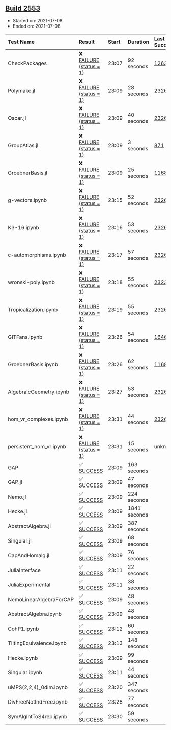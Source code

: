 ## [Build 2553](https://oscarci.mathematik.uni-kl.de/job/oscar-stable/2553/)

* Started on: 2021-07-08
* Ended on: 2021-07-08

| Test Name    | Result | Start | Duration | Last Success | First Failure |
|:-------------|:-------|:------|:---------|:-------------|:--------------|
| CheckPackages | ❌ [FAILURE (status = 1)](https://oscarci.mathematik.uni-kl.de/job/oscar-stable/2553/artifact/logs/build-2553/CheckPackages.log) | 23:07 | 92 seconds | [1263](https://oscarci.mathematik.uni-kl.de/job/oscar-stable/1263/) | [1264](https://oscarci.mathematik.uni-kl.de/job/oscar-stable/1264/) |
| Polymake.jl | ❌ [FAILURE (status = 1)](https://oscarci.mathematik.uni-kl.de/job/oscar-stable/2553/artifact/logs/build-2553/Polymake.jl.log) | 23:09 | 28 seconds | [2326](https://oscarci.mathematik.uni-kl.de/job/oscar-stable/2326/) | [2327](https://oscarci.mathematik.uni-kl.de/job/oscar-stable/2327/) |
| Oscar.jl | ❌ [FAILURE (status = 1)](https://oscarci.mathematik.uni-kl.de/job/oscar-stable/2553/artifact/logs/build-2553/Oscar.jl.log) | 23:09 | 40 seconds | [2326](https://oscarci.mathematik.uni-kl.de/job/oscar-stable/2326/) | [2327](https://oscarci.mathematik.uni-kl.de/job/oscar-stable/2327/) |
| GroupAtlas.jl | ❌ [FAILURE (status = 1)](https://oscarci.mathematik.uni-kl.de/job/oscar-stable/2553/artifact/logs/build-2553/GroupAtlas.jl.log) | 23:09 | 3 seconds | [871](https://oscarci.mathematik.uni-kl.de/job/oscar-stable/871/) | [872](https://oscarci.mathematik.uni-kl.de/job/oscar-stable/872/) |
| GroebnerBasis.jl | ❌ [FAILURE (status = 1)](https://oscarci.mathematik.uni-kl.de/job/oscar-stable/2553/artifact/logs/build-2553/GroebnerBasis.jl.log) | 23:09 | 25 seconds | [1168](https://oscarci.mathematik.uni-kl.de/job/oscar-stable/1168/) | [1169](https://oscarci.mathematik.uni-kl.de/job/oscar-stable/1169/) |
| g-vectors.ipynb | ❌ [FAILURE (status = 1)](https://oscarci.mathematik.uni-kl.de/job/oscar-stable/2553/artifact/logs/build-2553/g-vectors.ipynb.log) | 23:15 | 52 seconds | [2326](https://oscarci.mathematik.uni-kl.de/job/oscar-stable/2326/) | [2327](https://oscarci.mathematik.uni-kl.de/job/oscar-stable/2327/) |
| K3-16.ipynb | ❌ [FAILURE (status = 1)](https://oscarci.mathematik.uni-kl.de/job/oscar-stable/2553/artifact/logs/build-2553/K3-16.ipynb.log) | 23:16 | 53 seconds | [2326](https://oscarci.mathematik.uni-kl.de/job/oscar-stable/2326/) | [2327](https://oscarci.mathematik.uni-kl.de/job/oscar-stable/2327/) |
| c-automorphisms.ipynb | ❌ [FAILURE (status = 1)](https://oscarci.mathematik.uni-kl.de/job/oscar-stable/2553/artifact/logs/build-2553/c-automorphisms.ipynb.log) | 23:17 | 57 seconds | [2326](https://oscarci.mathematik.uni-kl.de/job/oscar-stable/2326/) | [2327](https://oscarci.mathematik.uni-kl.de/job/oscar-stable/2327/) |
| wronski-poly.ipynb | ❌ [FAILURE (status = 1)](https://oscarci.mathematik.uni-kl.de/job/oscar-stable/2553/artifact/logs/build-2553/wronski-poly.ipynb.log) | 23:18 | 55 seconds | [2323](https://oscarci.mathematik.uni-kl.de/job/oscar-stable/2323/) | [2324](https://oscarci.mathematik.uni-kl.de/job/oscar-stable/2324/) |
| Tropicalization.ipynb | ❌ [FAILURE (status = 1)](https://oscarci.mathematik.uni-kl.de/job/oscar-stable/2553/artifact/logs/build-2553/Tropicalization.ipynb.log) | 23:19 | 55 seconds | [2326](https://oscarci.mathematik.uni-kl.de/job/oscar-stable/2326/) | [2327](https://oscarci.mathematik.uni-kl.de/job/oscar-stable/2327/) |
| GITFans.ipynb | ❌ [FAILURE (status = 1)](https://oscarci.mathematik.uni-kl.de/job/oscar-stable/2553/artifact/logs/build-2553/GITFans.ipynb.log) | 23:26 | 54 seconds | [1646](https://oscarci.mathematik.uni-kl.de/job/oscar-stable/1646/) | [1647](https://oscarci.mathematik.uni-kl.de/job/oscar-stable/1647/) |
| GroebnerBasis.ipynb | ❌ [FAILURE (status = 1)](https://oscarci.mathematik.uni-kl.de/job/oscar-stable/2553/artifact/logs/build-2553/GroebnerBasis.ipynb.log) | 23:26 | 62 seconds | [1168](https://oscarci.mathematik.uni-kl.de/job/oscar-stable/1168/) | [1169](https://oscarci.mathematik.uni-kl.de/job/oscar-stable/1169/) |
| AlgebraicGeometry.ipynb | ❌ [FAILURE (status = 1)](https://oscarci.mathematik.uni-kl.de/job/oscar-stable/2553/artifact/logs/build-2553/AlgebraicGeometry.ipynb.log) | 23:27 | 53 seconds | [2326](https://oscarci.mathematik.uni-kl.de/job/oscar-stable/2326/) | [2327](https://oscarci.mathematik.uni-kl.de/job/oscar-stable/2327/) |
| hom_vr_complexes.ipynb | ❌ [FAILURE (status = 1)](https://oscarci.mathematik.uni-kl.de/job/oscar-stable/2553/artifact/logs/build-2553/hom_vr_complexes.ipynb.log) | 23:31 | 44 seconds | [2326](https://oscarci.mathematik.uni-kl.de/job/oscar-stable/2326/) | [2327](https://oscarci.mathematik.uni-kl.de/job/oscar-stable/2327/) |
| persistent_hom_vr.ipynb | ❌ [FAILURE (status = 1)](https://oscarci.mathematik.uni-kl.de/job/oscar-stable/2553/artifact/logs/build-2553/persistent_hom_vr.ipynb.log) | 23:31 | 15 seconds | unknown | unknown |
| GAP | ✅ [SUCCESS](https://oscarci.mathematik.uni-kl.de/job/oscar-stable/2553/artifact/logs/build-2553/GAP.log) | 23:09 | 163 seconds |  |  |
| GAP.jl | ✅ [SUCCESS](https://oscarci.mathematik.uni-kl.de/job/oscar-stable/2553/artifact/logs/build-2553/GAP.jl.log) | 23:09 | 47 seconds |  |  |
| Nemo.jl | ✅ [SUCCESS](https://oscarci.mathematik.uni-kl.de/job/oscar-stable/2553/artifact/logs/build-2553/Nemo.jl.log) | 23:09 | 224 seconds |  |  |
| Hecke.jl | ✅ [SUCCESS](https://oscarci.mathematik.uni-kl.de/job/oscar-stable/2553/artifact/logs/build-2553/Hecke.jl.log) | 23:09 | 1841 seconds |  |  |
| AbstractAlgebra.jl | ✅ [SUCCESS](https://oscarci.mathematik.uni-kl.de/job/oscar-stable/2553/artifact/logs/build-2553/AbstractAlgebra.jl.log) | 23:09 | 387 seconds |  |  |
| Singular.jl | ✅ [SUCCESS](https://oscarci.mathematik.uni-kl.de/job/oscar-stable/2553/artifact/logs/build-2553/Singular.jl.log) | 23:09 | 68 seconds |  |  |
| CapAndHomalg.jl | ✅ [SUCCESS](https://oscarci.mathematik.uni-kl.de/job/oscar-stable/2553/artifact/logs/build-2553/CapAndHomalg.jl.log) | 23:09 | 76 seconds |  |  |
| JuliaInterface | ✅ [SUCCESS](https://oscarci.mathematik.uni-kl.de/job/oscar-stable/2553/artifact/logs/build-2553/JuliaInterface.log) | 23:11 | 22 seconds |  |  |
| JuliaExperimental | ✅ [SUCCESS](https://oscarci.mathematik.uni-kl.de/job/oscar-stable/2553/artifact/logs/build-2553/JuliaExperimental.log) | 23:11 | 38 seconds |  |  |
| NemoLinearAlgebraForCAP | ✅ [SUCCESS](https://oscarci.mathematik.uni-kl.de/job/oscar-stable/2553/artifact/logs/build-2553/NemoLinearAlgebraForCAP.log) | 23:09 | 48 seconds |  |  |
| AbstractAlgebra.ipynb | ✅ [SUCCESS](https://oscarci.mathematik.uni-kl.de/job/oscar-stable/2553/artifact/logs/build-2553/AbstractAlgebra.ipynb.log) | 23:09 | 48 seconds |  |  |
| CohP1.ipynb | ✅ [SUCCESS](https://oscarci.mathematik.uni-kl.de/job/oscar-stable/2553/artifact/logs/build-2553/CohP1.ipynb.log) | 23:12 | 60 seconds |  |  |
| TiltingEquivalence.ipynb | ✅ [SUCCESS](https://oscarci.mathematik.uni-kl.de/job/oscar-stable/2553/artifact/logs/build-2553/TiltingEquivalence.ipynb.log) | 23:13 | 148 seconds |  |  |
| Hecke.ipynb | ✅ [SUCCESS](https://oscarci.mathematik.uni-kl.de/job/oscar-stable/2553/artifact/logs/build-2553/Hecke.ipynb.log) | 23:09 | 99 seconds |  |  |
| Singular.ipynb | ✅ [SUCCESS](https://oscarci.mathematik.uni-kl.de/job/oscar-stable/2553/artifact/logs/build-2553/Singular.ipynb.log) | 23:11 | 44 seconds |  |  |
| uMPS(2,2,4)_0dim.ipynb | ✅ [SUCCESS](https://oscarci.mathematik.uni-kl.de/job/oscar-stable/2553/artifact/logs/build-2553/uMPS-2-2-4-_0dim.ipynb.log) | 23:20 | 347 seconds |  |  |
| DivFreeNotIndFree.ipynb | ✅ [SUCCESS](https://oscarci.mathematik.uni-kl.de/job/oscar-stable/2553/artifact/logs/build-2553/DivFreeNotIndFree.ipynb.log) | 23:28 | 77 seconds |  |  |
| SymAlgIntToS4rep.ipynb | ✅ [SUCCESS](https://oscarci.mathematik.uni-kl.de/job/oscar-stable/2553/artifact/logs/build-2553/SymAlgIntToS4rep.ipynb.log) | 23:30 | 59 seconds |  |  |
